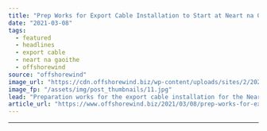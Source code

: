 ```yaml
---
title: "Prep Works for Export Cable Installation to Start at Neart na Gaoithe OWF"
date: "2021-03-08"
tags: 
  - featured
  - headlines
  - export cable
  - neart na gaoithe
  - offshorewind
source: "offshorewind"
image_url: "https://cdn.offshorewind.biz/wp-content/uploads/sites/2/2021/03/08122003/Neart-na-Gaoithe_archive_Mainstream-Renewable-Power.jpg"
image_fp: "/assets/img/post_thumbnails/11.jpg"
lead: "Preparation works for the export cable installation for the Neart na Gaoithe offshore wind"
article_url: "https://www.offshorewind.biz/2021/03/08/prep-works-for-export-cable-installation-to-start-at-neart-na-gaoithe-owf/"
---
```


---
